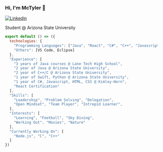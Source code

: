 ### Hi, I'm McTyler 👋

[![Linkedin](https://img.shields.io/badge/-LinkedIn-222222?style=flat-square&logo=Linkedin&logoColor=white&link=https://www.linkedin.com/in/mctyler-tong)](https://www.linkedin.com/in/mctyler-tong)

Student @ Arizona State University

```js
export default () => ({
  technologies: {
    "Programming Languages": ["Java", "React", "C#", "C++", "Javascript", "Python", "HTML", "CSS", "Swift"]
    "Others": [VS Code, Eclipse]
  },
  "Experience": [
    "3 years of Java courses @ Lane Tech High School",
    "2 year of Java @ Arizona State University",
    "2 year of C++/C @ Arizona State University",
    "1 year of Swift, Python @ Arizona State University",
    "1 year of C#, Javascript, HTML, CSS @ Kimley-Horn",
    "React Certification"
  ],
  "Skills": [
    "Leadership", "Problem Solving", "Delegation", 
    "Open Mindset", "Team Player", "Intrepid Learner",
  ],
  "Interests": [
    "Learning", "Football", "Sky Diving",
    "Working Out", "Movies", "Nature"
  ],
  "Currently Working On": [
    "Node.js", "C", "C++"
  ]
})
```

